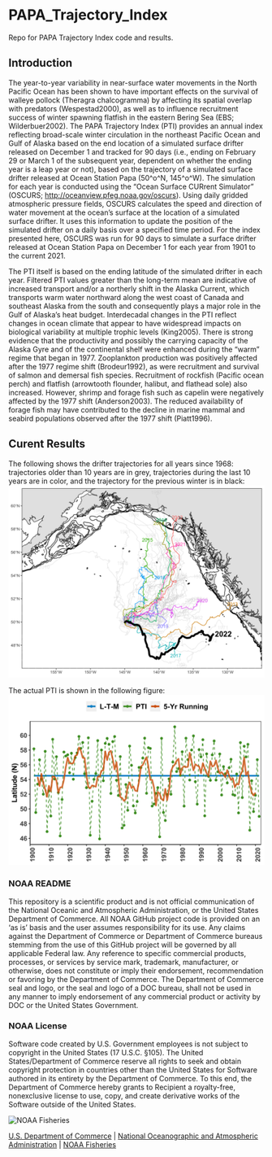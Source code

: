 # PAPA_Trajectory_Index

Repo for PAPA Trajectory Index code and results.

## Introduction

The year-to-year variability in near-surface water movements in the North Pacific Ocean has been shown to have important effects on the survival of walleye pollock (Theragra chalcogramma) by affecting its spatial overlap with predators (Wespestad2000), as well as to influence recruitment success of winter spawning flatfish in the eastern Bering Sea (EBS; Wilderbuer2002). The PAPA Trajectory Index (PTI) provides an annual index reflecting broad-scale winter circulation in the northeast Pacific Ocean and Gulf of Alaska based on the 
end location of a simulated surface drifter released on December 1 and tracked for 90 days (i.e., ending on February 29 or March 1 of the subsequent year,
dependent on whether the ending year is a leap year or not), based on the trajectory of a simulated surface drifter released at Ocean Station Papa (50^o^N, 145^o^W). The simulation for each year is conducted using the “Ocean Surface CURrent Simulator” (OSCURS; http://oceanview.pfeg.noaa.gov/oscurs). Using daily gridded atmospheric pressure fields, OSCURS calculates the speed and direction of water movement at the ocean’s surface at the location of a simulated surface drifter. It uses this information to update the position of the simulated drifter on a daily basis over a specified time period. For the index presented here, OSCURS was run for 90 days to simulate a surface drifter released at Ocean Station Papa on December 1 for each year from 1901 to the current 2021.

The PTI itself is based on the ending latitude of the simulated drifter in each year. Filtered PTI values greater than the long-term mean are indicative of increased transport and/or a northerly shift in the Alaska Current, which transports warm water northward along the west coast of Canada and southeast Alaska from the south and consequently plays a major role in the Gulf of Alaska’s heat budget. Interdecadal changes in the PTI reflect changes in ocean climate that appear to have widespread impacts on biological variability at multiple trophic levels (King2005). There is strong evidence that the productivity and possibly the carrying capacity of the Alaska Gyre and of the continental shelf were enhanced during the “warm” regime that began in 1977. Zooplankton production was positively affected after the 1977 regime shift (Brodeur1992), as were recruitment and survival of salmon and demersal fish species. Recruitment of rockfish (Pacific ocean perch) and flatfish (arrowtooth flounder, halibut, and flathead sole) also increased. However, shrimp and forage fish such as capelin were negatively affected by the 1977 shift (Anderson2003). The reduced availability of forage fish may have contributed to the decline in marine mammal and seabird populations observed after the 1977 shift (Piatt1996). 


## Curent Results 

The following shows the drifter trajectories for all years since 1968: trajectories older than 10 years are in grey, trajectories during the last 10 years are in color, and the trajectory for the previous winter is in black:
<img src="CurrentResults/fig_1_mapAll.png" width="600" alt="map of all trajectories">

The actual PTI is shown in the following figure:
<img src="CurrentResults/fig_2_PTI.png" width="600" alt="graph of the PAPA Trajectory Index">


### NOAA README

This repository is a scientific product and is not official communication of the National Oceanic and Atmospheric Administration, or the United States Department of Commerce. All NOAA GitHub project code is provided on an ‘as is’ basis and the user assumes responsibility for its use. Any claims against the Department of Commerce or Department of Commerce bureaus stemming from the use of this GitHub project will be governed by all applicable Federal law. Any reference to specific commercial products, processes, or services by service mark, trademark, manufacturer, or otherwise, does not constitute or imply their endorsement, recommendation or favoring by the Department of Commerce. The Department of Commerce seal and logo, or the seal and logo of a DOC bureau, shall not be used in any manner to imply endorsement of any commercial product or activity by DOC or the United States Government.

### NOAA License

Software code created by U.S. Government employees is not subject to copyright in the United States (17 U.S.C. §105). The United States/Department of Commerce reserve all rights to seek and obtain copyright protection in countries other than the United States for Software authored in its entirety by the Department of Commerce. To this end, the Department of Commerce hereby grants to Recipient a royalty-free, nonexclusive license to use, copy, and create derivative works of the Software outside of the United States.

<img src="https://raw.githubusercontent.com/nmfs-general-modeling-tools/nmfspalette/main/man/figures/noaa-fisheries-rgb-2line-horizontal-small.png" height="75" alt="NOAA Fisheries">

[U.S. Department of Commerce](https://www.commerce.gov/) | [National
Oceanographic and Atmospheric Administration](https://www.noaa.gov) |
[NOAA Fisheries](https://www.fisheries.noaa.gov/)
